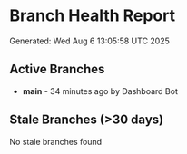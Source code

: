# Branch Health Report
Generated: Wed Aug  6 13:05:58 UTC 2025

## Active Branches
- **main** - 34 minutes ago by Dashboard Bot

## Stale Branches (>30 days)
No stale branches found
